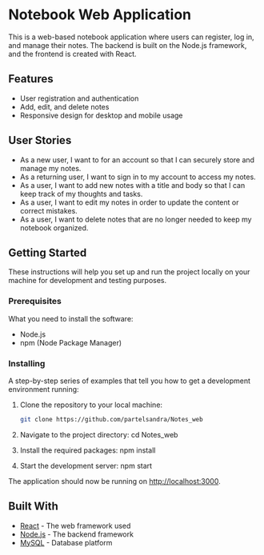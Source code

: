 # Notebook Web Application

This is a web-based notebook application where users can register, log in, and manage their notes. The backend is built on the Node.js framework, and the frontend is created with React.

## Features

- User registration and authentication
- Add, edit, and delete notes
- Responsive design for desktop and mobile usage

## User Stories

- As a new user, I want to for an account so that I can securely store and manage my notes.
- As a returning user, I want to sign in to my account to access my notes.
- As a user, I want to add new notes with a title and body so that I can keep track of my thoughts and tasks.
- As a user, I want to edit my notes in order to update the content or correct mistakes.
- As a user, I want to delete notes that are no longer needed to keep my notebook organized.

## Getting Started

These instructions will help you set up and run the project locally on your machine for development and testing purposes.

### Prerequisites

What you need to install the software:

- Node.js
- npm (Node Package Manager)

### Installing

A step-by-step series of examples that tell you how to get a development environment running:

1. Clone the repository to your local machine:

   ```bash
   git clone https://github.com/partelsandra/Notes_web

2. Navigate to the project directory: 
   cd Notes_web

3. Install the required packages:
   npm install

4. Start the development server:
   npm start

The application should now be running on [http://localhost:3000](http://localhost:3000).

## Built With

- [React](https://reactjs.org/) - The web framework used
- [Node.js](https://nodejs.org/) - The backend framework
- [MySQL](https://www.mysql.com/) - Database platform
